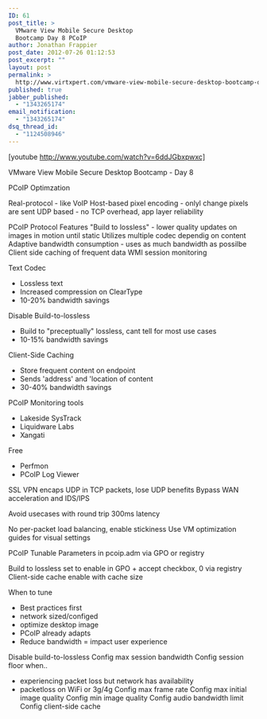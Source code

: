 ```yaml
---
ID: 61
post_title: >
  VMware View Mobile Secure Desktop
  Bootcamp Day 8 PCoIP
author: Jonathan Frappier
post_date: 2012-07-26 01:12:53
post_excerpt: ""
layout: post
permalink: >
  http://www.virtxpert.com/vmware-view-mobile-secure-desktop-bootcamp-day-8-pcoip/
published: true
jabber_published:
  - "1343265174"
email_notification:
  - "1343265174"
dsq_thread_id:
  - "1124508946"
---
```

[youtube http://www.youtube.com/watch?v=6ddJGbxpwxc]

VMware View Mobile Secure Desktop Bootcamp - Day 8

PCoIP Optimzation

Real-protocol - like VoIP
Host-based pixel encoding - onlyl change pixels are sent
UDP based - no TCP overhead, app layer reliability

PCoIP Protocol Features
"Build to lossless" - lower quality updates on images in motion until static
Utilizes multiple codec dependig on content
Adaptive bandwidth consumption - uses as much bandwidth as possilbe
Client side caching of frequent data
WMI session monitoring

Text Codec
- Lossless text
- Increased compression on ClearType
- 10-20% bandwidth savings

Disable Build-to-lossless
- Build to "preceptually" lossless, cant tell for most use cases
- 10-15% bandwidth savings

Client-Side Caching
- Store frequent content on endpoint
- Sends 'address' and 'location of content
- 30-40% bandwidth savings

PCoIP Monitoring tools
- Lakeside SysTrack
- Liquidware Labs
- Xangati

Free
- Perfmon
- PCoIP Log Viewer

SSL VPN encaps UDP in TCP packets, lose UDP benefits
Bypass WAN acceleration and IDS/IPS

Avoid usecases with round trip 300ms latency

<!--more-->

No per-packet load balancing, enable stickiness
Use VM optimization guides for visual settings

PCoIP Tunable Parameters in pcoip.adm via GPO or registry

Build to lossless set to enable in GPO + accept checkbox, 0 via registry
Client-side cache enable with cache size

When to tune
- Best practices first
- network sized/configed
- optimize desktop image
- PCoIP already adapts
- Reduce bandwidth = impact user experience

Disable build-to-lossless
Config max session bandwidth
Config session floor when..
- experiencing packet loss but network has availability
- packetloss on WiFi or 3g/4g
Config max frame rate
Config max initial image quality
Config min image quality
Config audio bandwidth limit
Config client-side cache

&nbsp;

&nbsp;